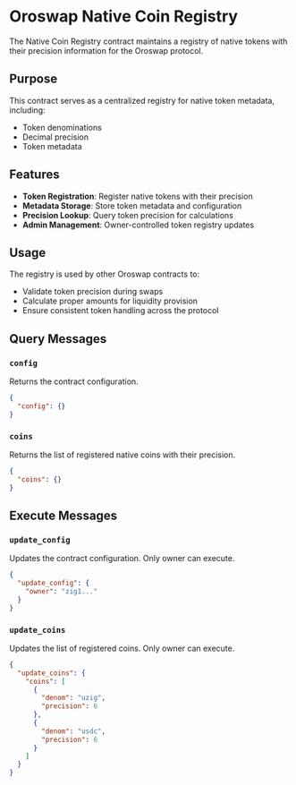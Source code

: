 # Oroswap Native Coin Registry

The Native Coin Registry contract maintains a registry of native tokens with their precision information for the Oroswap protocol.

## Purpose

This contract serves as a centralized registry for native token metadata, including:
- Token denominations
- Decimal precision
- Token metadata

## Features

- **Token Registration**: Register native tokens with their precision
- **Metadata Storage**: Store token metadata and configuration
- **Precision Lookup**: Query token precision for calculations
- **Admin Management**: Owner-controlled token registry updates

## Usage

The registry is used by other Oroswap contracts to:
- Validate token precision during swaps
- Calculate proper amounts for liquidity provision
- Ensure consistent token handling across the protocol

## Query Messages

### `config`
Returns the contract configuration.

```json
{
  "config": {}
}
```

### `coins`
Returns the list of registered native coins with their precision.

```json
{
  "coins": {}
}
```

## Execute Messages

### `update_config`
Updates the contract configuration. Only owner can execute.

```json
{
  "update_config": {
    "owner": "zig1..."
  }
}
```

### `update_coins`
Updates the list of registered coins. Only owner can execute.

```json
{
  "update_coins": {
    "coins": [
      {
        "denom": "uzig",
        "precision": 6
      },
      {
        "denom": "usdc",
        "precision": 6
      }
    ]
  }
}
```